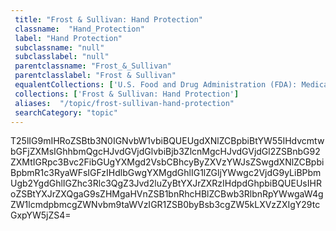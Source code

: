 ```yaml
--- 
 title: "Frost & Sullivan: Hand Protection" 
 classname:  "Hand_Protection" 
 label: "Hand Protection" 
 subclassname: "null" 
 subclasslabel: "null" 
 parentclassname: "Frost_&_Sullivan" 
 parentclasslabel: "Frost & Sullivan" 
 equalentCollections: ['U.S. Food and Drug Administration (FDA): Medical Gloves for COVID-19'] 
 collections: ['Frost & Sullivan: Hand Protection']
 aliases:  "/topic/frost-sullivan-hand-protection"  
 searchCategory: "topic" 
---
```

T25lIG9mIHRoZSBtb3N0IGNvbW1vbiBQUEUgdXNlZCBpbiBtYW55IHdvcmtwbGFjZXMsIGhhbmQgcHJvdGVjdGlvbiBjb3ZlcnMgcHJvdGVjdGl2ZSBnbG92ZXMtIGRpc3Bvc2FibGUgYXMgd2VsbCBhcyByZXVzYWJsZSwgdXNlZCBpbiBpbmR1c3RyaWFsIGFzIHdlbGwgYXMgdGhlIG1lZGljYWwgc2VjdG9yLiBPbmUgb2YgdGhlIGZhc3Rlc3QgZ3Jvd2luZyBtYXJrZXRzIHdpdGhpbiBQUEUsIHRoZSBtYXJrZXQgaG9sZHMgaHVnZSB1bnRhcHBlZCBwb3RlbnRpYWwgaW4gZW1lcmdpbmcgZWNvbm9taWVzIGR1ZSB0byBsb3cgZW5kLXVzZXIgY29tcGxpYW5jZS4=